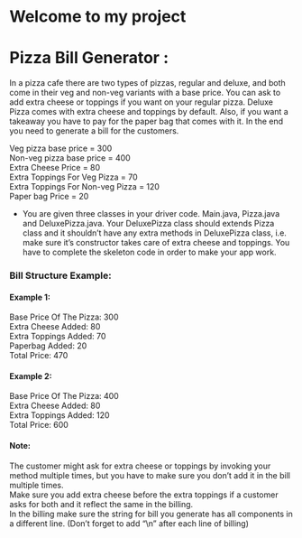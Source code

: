 # Welcome to my project

# Pizza Bill Generator :

In a pizza cafe there are two types of pizzas, regular and deluxe, and both come in their veg and non-veg variants with a base price. You can ask to add extra cheese or toppings if you want on your regular pizza. Deluxe Pizza comes with extra cheese and toppings by default. Also, if you want a takeaway you have to pay for the paper bag that comes with it. In the end you need to generate a bill for the customers.

Veg pizza base price = 300  
Non-veg pizza base price = 400  
Extra Cheese Price = 80  
Extra Toppings For Veg Pizza = 70  
Extra Toppings For Non-veg Pizza = 120  
Paper bag Price = 20  

 * You are given three classes in your driver code. Main.java, Pizza.java and DeluxePizza.java. Your DeluxePizza class should extends Pizza class and it shouldn’t have any extra methods in DeluxePizza class, i.e. make sure it’s constructor takes care of extra cheese and toppings. You have to complete the skeleton code in order to make your app work.

### Bill Structure Example:

#### Example 1:
Base Price Of The Pizza: 300  
Extra Cheese Added: 80  
Extra Toppings Added: 70  
Paperbag Added: 20  
Total Price: 470  

#### Example 2: 
Base Price Of The Pizza: 400  
Extra Cheese Added: 80  
Extra Toppings Added: 120  
Total Price: 600  


#### Note:
The customer might ask for extra cheese or toppings by invoking your method multiple times, but you have to make sure you don’t add it in the bill multiple times.  
Make sure you add extra cheese before the extra toppings if a customer asks for both and it reflect the same in the billing.  
In the billing make sure the string for bill you generate has all components in a different line. (Don’t forget to add “\n” after each line of billing)
